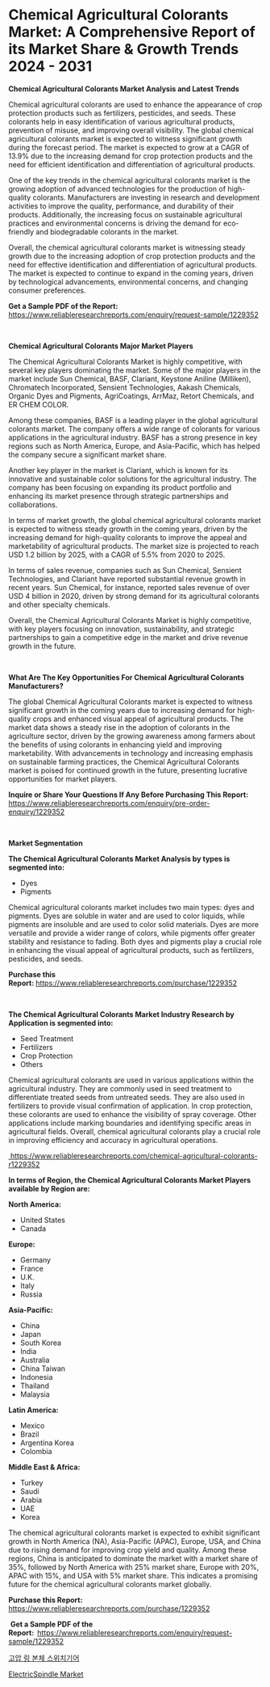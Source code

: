 <p><h1>Chemical Agricultural Colorants Market: A Comprehensive Report of its Market Share & Growth Trends 2024 - 2031</h1></p><p><strong>Chemical Agricultural Colorants Market Analysis and Latest Trends</strong></p>
<p><p>Chemical agricultural colorants are used to enhance the appearance of crop protection products such as fertilizers, pesticides, and seeds. These colorants help in easy identification of various agricultural products, prevention of misuse, and improving overall visibility. The global chemical agricultural colorants market is expected to witness significant growth during the forecast period. The market is expected to grow at a CAGR of 13.9% due to the increasing demand for crop protection products and the need for efficient identification and differentiation of agricultural products.</p><p>One of the key trends in the chemical agricultural colorants market is the growing adoption of advanced technologies for the production of high-quality colorants. Manufacturers are investing in research and development activities to improve the quality, performance, and durability of their products. Additionally, the increasing focus on sustainable agricultural practices and environmental concerns is driving the demand for eco-friendly and biodegradable colorants in the market.</p><p>Overall, the chemical agricultural colorants market is witnessing steady growth due to the increasing adoption of crop protection products and the need for effective identification and differentiation of agricultural products. The market is expected to continue to expand in the coming years, driven by technological advancements, environmental concerns, and changing consumer preferences.</p></p>
<p><strong>Get a Sample PDF of the Report:&nbsp;</strong> <a href="https://www.reliableresearchreports.com/enquiry/request-sample/1229352">https://www.reliableresearchreports.com/enquiry/request-sample/1229352</a></p>
<p>&nbsp;</p>
<p><strong>Chemical Agricultural Colorants Major Market Players</strong></p>
<p><p>The Chemical Agricultural Colorants Market is highly competitive, with several key players dominating the market. Some of the major players in the market include Sun Chemical, BASF, Clariant, Keystone Aniline (Milliken), Chromatech Incorporated, Sensient Technologies, Aakash Chemicals, Organic Dyes and Pigments, AgriCoatings, ArrMaz, Retort Chemicals, and ER CHEM COLOR.</p><p>Among these companies, BASF is a leading player in the global agricultural colorants market. The company offers a wide range of colorants for various applications in the agricultural industry. BASF has a strong presence in key regions such as North America, Europe, and Asia-Pacific, which has helped the company secure a significant market share.</p><p>Another key player in the market is Clariant, which is known for its innovative and sustainable color solutions for the agricultural industry. The company has been focusing on expanding its product portfolio and enhancing its market presence through strategic partnerships and collaborations.</p><p>In terms of market growth, the global chemical agricultural colorants market is expected to witness steady growth in the coming years, driven by the increasing demand for high-quality colorants to improve the appeal and marketability of agricultural products. The market size is projected to reach USD 1.2 billion by 2025, with a CAGR of 5.5% from 2020 to 2025.</p><p>In terms of sales revenue, companies such as Sun Chemical, Sensient Technologies, and Clariant have reported substantial revenue growth in recent years. Sun Chemical, for instance, reported sales revenue of over USD 4 billion in 2020, driven by strong demand for its agricultural colorants and other specialty chemicals.</p><p>Overall, the Chemical Agricultural Colorants Market is highly competitive, with key players focusing on innovation, sustainability, and strategic partnerships to gain a competitive edge in the market and drive revenue growth in the future.</p></p>
<p>&nbsp;</p>
<p><strong>What Are The Key Opportunities For Chemical Agricultural Colorants Manufacturers?</strong></p>
<p><p>The global Chemical Agricultural Colorants market is expected to witness significant growth in the coming years due to increasing demand for high-quality crops and enhanced visual appeal of agricultural products. The market data shows a steady rise in the adoption of colorants in the agriculture sector, driven by the growing awareness among farmers about the benefits of using colorants in enhancing yield and improving marketability. With advancements in technology and increasing emphasis on sustainable farming practices, the Chemical Agricultural Colorants market is poised for continued growth in the future, presenting lucrative opportunities for market players.</p></p>
<p><strong>Inquire or Share Your Questions If Any Before Purchasing This Report:</strong> <a href="https://www.reliableresearchreports.com/enquiry/pre-order-enquiry/1229352">https://www.reliableresearchreports.com/enquiry/pre-order-enquiry/1229352</a></p>
<p>&nbsp;</p>
<p><strong>Market Segmentation</strong></p>
<p><strong>The Chemical Agricultural Colorants Market Analysis by types is segmented into:</strong></p>
<p><ul><li>Dyes</li><li>Pigments</li></ul></p>
<p><p>Chemical agricultural colorants market includes two main types: dyes and pigments. Dyes are soluble in water and are used to color liquids, while pigments are insoluble and are used to color solid materials. Dyes are more versatile and provide a wider range of colors, while pigments offer greater stability and resistance to fading. Both dyes and pigments play a crucial role in enhancing the visual appeal of agricultural products, such as fertilizers, pesticides, and seeds.</p></p>
<p><strong>Purchase this Report:&nbsp;</strong><a href="https://www.reliableresearchreports.com/purchase/1229352">https://www.reliableresearchreports.com/purchase/1229352</a></p>
<p>&nbsp;</p>
<p><strong>The Chemical Agricultural Colorants Market Industry Research by Application is segmented into:</strong></p>
<p><ul><li>Seed Treatment</li><li>Fertilizers</li><li>Crop Protection</li><li>Others</li></ul></p>
<p><p>Chemical agricultural colorants are used in various applications within the agricultural industry. They are commonly used in seed treatment to differentiate treated seeds from untreated seeds. They are also used in fertilizers to provide visual confirmation of application. In crop protection, these colorants are used to enhance the visibility of spray coverage. Other applications include marking boundaries and identifying specific areas in agricultural fields. Overall, chemical agricultural colorants play a crucial role in improving efficiency and accuracy in agricultural operations.</p></p>
<p><a href="https://www.reliableresearchreports.com/chemical-agricultural-colorants-r1229352">&nbsp;https://www.reliableresearchreports.com/chemical-agricultural-colorants-r1229352</a></p>
<p><strong>In terms of Region, the Chemical Agricultural Colorants Market Players available by Region are:</strong></p>
<p>
    <p> <strong> North America: </strong>
        <ul>
            <li>United States</li>
            <li>Canada</li>
        </ul>
        </p> 
    <p> <strong> Europe: </strong>
        <ul>
            <li>Germany</li>
            <li>France</li>
            <li>U.K.</li>
            <li>Italy</li>
            <li>Russia</li>
        </ul>
        </p> 
    <p> <strong> Asia-Pacific: </strong>
        <ul>
            <li>China</li>
            <li>Japan</li>
            <li>South Korea</li>
            <li>India</li>
            <li>Australia</li>
            <li>China Taiwan</li>
            <li>Indonesia</li>
            <li>Thailand</li>
            <li>Malaysia</li>
        </ul>
        </p> 
    <p> <strong> Latin America: </strong>
        <ul>
            <li>Mexico</li>
            <li>Brazil</li>
            <li>Argentina Korea</li>
            <li>Colombia</li>
        </ul>
        </p> 
    <p> <strong> Middle East & Africa: </strong>
        <ul>
            <li>Turkey</li>
            <li>Saudi</li>
            <li>Arabia</li>
            <li>UAE</li>
            <li>Korea</li>
        </ul>
    </p>
    </p>
<p><p>The chemical agricultural colorants market is expected to exhibit significant growth in North America (NA), Asia-Pacific (APAC), Europe, USA, and China due to rising demand for improving crop yield and quality. Among these regions, China is anticipated to dominate the market with a market share of 35%, followed by North America with 25% market share, Europe with 20%, APAC with 15%, and USA with 5% market share. This indicates a promising future for the chemical agricultural colorants market globally.</p></p>
<p><strong>Purchase this Report: </strong><a href="https://www.reliableresearchreports.com/purchase/1229352">https://www.reliableresearchreports.com/purchase/1229352</a></p>
<p>&nbsp;<strong>Get a Sample PDF of the Report:&nbsp;&nbsp;</strong><a href="https://www.reliableresearchreports.com/enquiry/request-sample/1229352">https://www.reliableresearchreports.com/enquiry/request-sample/1229352</a></p>
<p><strong></strong></p>
<p><p><a href="https://medium.com/@bartlakin95/%EC%A4%91%EC%95%95-%EA%B3%A0%EC%95%95%EB%A7%81-%EB%A9%94%EC%9D%B8-%EC%9C%A0%EB%8B%9B-%EC%8A%A4%EC%9C%84%EC%B9%98%EA%B8%B0%EC%96%B4-%EC%8B%9C%EC%9E%A5-%EC%9D%B8%EC%82%AC%EC%9D%B4%ED%8A%B8-%EC%8B%9C%EC%9E%A5-%EB%8F%99%ED%96%A5-%EC%84%B1%EC%9E%A5-2024%EB%85%84%EB%B6%80%ED%84%B0-2031%EB%85%84%EA%B9%8C%EC%A7%80%EC%9D%98-%EC%A0%84%EB%A7%9D-b4b379f363d5">고압 링 본체 스위치기어</a></p><p><a href="https://view.publitas.com/reportprime-1/deep-dive-into-the-electricspindle-market-itstrends-market-segmentation-and-competitive-analysis/">ElectricSpindle Market</a></p></p>